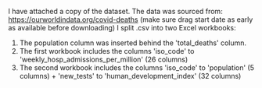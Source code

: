 I have attached a copy of the dataset.
The data was sourced from: https://ourworldindata.org/covid-deaths (make sure drag start date as early as available before downloading)
I split .csv into two Excel workbooks: 
1) The population column was inserted behind the 'total_deaths' column. 
2) The first workbook includes the columns 'iso_code' to 'weekly_hosp_admissions_per_million' (26 columns)
3) The second workbook includes the columns 'iso_code' to 'population' (5 columns) + 'new_tests' to 'human_development_index' (32 columns)

